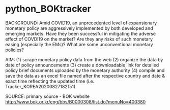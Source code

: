 # python_BOKtracker
BACKGROUND: Amid COVID19, an unprecedented level of expansionary monetary policy are aggressively implemented by both developed and emerging markets. Have they been successful in mitigating the adverse effect of COVDI19 on the market? Are they any risks of such monetary easing (especially the EMs)? What are some unconventional monetary policies?

AIM: (1) scrape monetary policy data from the web (2) organize the data by date of policy announcements (3) create a downloadable link for detailed policy brief documents uploaded by the monetary authority (4) compile and save the data as an excel file named after the respective country and date & exact time reflecting the updated time (i.e. Tracker_KOREA20200827182151).

SOURCE: primary source - BOK website http://www.bok.or.kr/eng/bbs/B0000308/list.do?menuNo=400380
